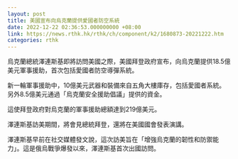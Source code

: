 ```yaml
---
layout: post
title: 美國宣布向烏克蘭提供愛國者防空系統
date: 2022-12-22 02:36:53.000000000 +08:00
link: https://news.rthk.hk/rthk/ch/component/k2/1680873-20221222.htm
categories: rthk
---
```


烏克蘭總統澤連斯基即將訪問美國之際，美國拜登政府宣布，向烏克蘭提供18.5億美元軍事援助，首次包括愛國者防空導彈系統。

新一輪軍事援助中，10億美元武器和裝備來自五角大樓庫存，包括愛國者系統。另外8.5億美元通過「烏克蘭安全援助倡議」提供的資金。

這使拜登政府對烏克蘭的軍事援助總額達到219億美元。

澤連斯基訪美期間，將會見總統拜登，還將在美國國會發表演講。

澤連斯基早前在社交媒體發文說，這次訪美旨在「增強烏克蘭的韌性和防禦能力」。這是俄烏戰爭爆發以來，澤連斯基首次出國訪問。
